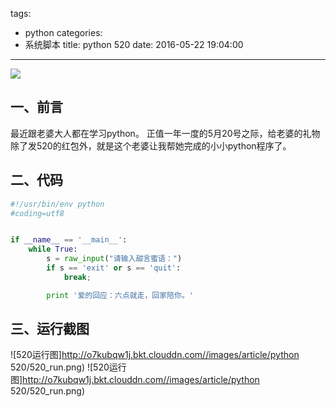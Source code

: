 tags:
  - python
categories:
  - 系统脚本
title: python 520
date: 2016-05-22 19:04:00
---

<img src="/asserts/images/logo/python.png" class="img-logo img-center" />

## 一、前言
最近跟老婆大人都在学习python。
正值一年一度的5月20号之际，给老婆的礼物除了发520的红包外，就是这个老婆让我帮她完成的小小python程序了。

## 二、代码
``` python
#!/usr/bin/env python
#coding=utf8


if __name__ == '__main__':
    while True:
        s = raw_input("请输入甜言蜜语：")
        if s == 'exit' or s == 'quit':
            break;

        print '爱的回应：六点就走，回家陪你。'
```


## 三、运行截图
![520运行图]http://o7kubqw1j.bkt.clouddn.com//images/article/python 520/520_run.png)
![520运行图]http://o7kubqw1j.bkt.clouddn.com//images/article/python 520/520_run.png)
